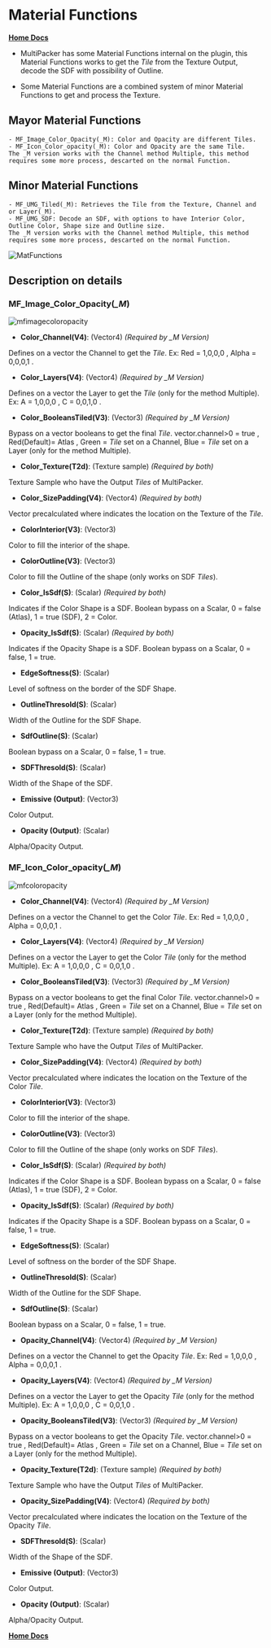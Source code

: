 # Material Functions

[**Home Docs**](https://cheke.github.io/MultiPacker)

- MultiPacker has some Material Functions internal on the plugin, this Material Functions works to get the *Tile* from the Texture Output, decode the SDF with possibility of Outline.

- Some Material Functions are a combined system of minor Material Functions to get and process the Texture.

## Mayor Material Functions
```
- MF_Image_Color_Opacity(_M): Color and Opacity are different Tiles.
- MF_Icon_Color_opacity(_M): Color and Opacity are the same Tile.
The _M version works with the Channel method Multiple, this method requires some more process, descarted on the normal Function.
```
## Minor Material Functions
```
- MF_UMG_Tiled(_M): Retrieves the Tile from the Texture, Channel and or Layer(_M).
- MF_UMG_SDF: Decode an SDF, with options to have Interior Color, Outline Color, Shape size and Outline size.
The _M version works with the Channel method Multiple, this method requires some more process, descarted on the normal Function.
```
![MatFunctions](/Images/MatFunctions.jpg)

## Description on details

### MF_Image_Color_Opacity(*_M*)

![mfimagecoloropacity](/Images/mfimagecoloropacity.jpg)

- **Color_Channel(V4)**: (Vector4) *(Required by _M Version)*

Defines on a vector the Channel to get the *Tile*. Ex: Red = 1,0,0,0 , Alpha = 0,0,0,1 .

- **Color_Layers(V4)**: (Vector4) *(Required by _M Version)*

Defines on a vector the Layer to get the *Tile* (only for the method Multiple). Ex: A = 1,0,0,0 , C = 0,0,1,0 .

- **Color_BooleansTiled(V3)**: (Vector3) *(Required by _M Version)*

Bypass on a vector booleans to get the final *Tile*. vector.channel>0 = true , Red(Default)= Atlas , Green = *Tile* set on a Channel, Blue = *Tile* set on a Layer (only for the method Multiple).

- **Color_Texture(T2d)**: (Texture sample) *(Required by both)*

Texture Sample who have the Output *Tiles* of MultiPacker.

- **Color_SizePadding(V4)**: (Vector4) *(Required by both)*

Vector precalculated where indicates the location on the Texture of the *Tile*.

- **ColorInterior(V3)**: (Vector3)

Color to fill the interior of the shape.

- **ColorOutline(V3)**: (Vector3)

Color to fill the Outline of the shape (only works on SDF *Tiles*).

- **Color_IsSdf(S)**: (Scalar) *(Required by both)*

Indicates if the Color Shape is a SDF. Boolean bypass on a Scalar, 0 = false (Atlas), 1 = true (SDF), 2 = Color.

- **Opacity_IsSdf(S)**: (Scalar) *(Required by both)*

Indicates if the Opacity Shape is a SDF. Boolean bypass on a Scalar, 0 = false, 1 = true.

- **EdgeSoftness(S)**: (Scalar)

Level of softness on the border of the SDF Shape.

- **OutlineThresold(S)**: (Scalar)

Width of the Outline for the SDF Shape.

- **SdfOutline(S)**: (Scalar)

Boolean bypass on a Scalar, 0 = false, 1 = true. 

- **SDFThresold(S)**: (Scalar)

Width of the Shape of the SDF.

- **Emissive (Output)**: (Vector3)

Color Output.

- **Opacity (Output)**: (Scalar)

Alpha/Opacity Output.

### MF_Icon_Color_opacity(*_M*)

![mfcoloropacity](/Images/mfcoloropacity.jpg)

- **Color_Channel(V4)**: (Vector4) *(Required by _M Version)*

Defines on a vector the Channel to get the Color *Tile*. Ex: Red = 1,0,0,0 , Alpha = 0,0,0,1 .

- **Color_Layers(V4)**: (Vector4) *(Required by _M Version)*

Defines on a vector the Layer to get the Color *Tile* (only for the method Multiple). Ex: A = 1,0,0,0 , C = 0,0,1,0 .

- **Color_BooleansTiled(V3)**: (Vector3) *(Required by _M Version)*

Bypass on a vector booleans to get the final Color *Tile*. vector.channel>0 = true , Red(Default)= Atlas , Green = *Tile* set on a Channel, Blue = *Tile* set on a Layer (only for the method Multiple).

- **Color_Texture(T2d)**: (Texture sample) *(Required by both)*

Texture Sample who have the Output *Tiles* of MultiPacker.

- **Color_SizePadding(V4)**: (Vector4) *(Required by both)*

Vector precalculated where indicates the location on the Texture of the Color *Tile*.

- **ColorInterior(V3)**: (Vector3)

Color to fill the interior of the shape.

- **ColorOutline(V3)**: (Vector3)

Color to fill the Outline of the shape (only works on SDF *Tiles*).

- **Color_IsSdf(S)**: (Scalar) *(Required by both)*

Indicates if the Color Shape is a SDF. Boolean bypass on a Scalar, 0 = false (Atlas), 1 = true (SDF), 2 = Color.

- **Opacity_IsSdf(S)**: (Scalar) *(Required by both)*

Indicates if the Opacity Shape is a SDF. Boolean bypass on a Scalar, 0 = false, 1 = true.

- **EdgeSoftness(S)**: (Scalar)

Level of softness on the border of the SDF Shape.

- **OutlineThresold(S)**: (Scalar)

Width of the Outline for the SDF Shape.

- **SdfOutline(S)**: (Scalar)

Boolean bypass on a Scalar, 0 = false, 1 = true. 

- **Opacity_Channel(V4)**: (Vector4) *(Required by _M Version)*

Defines on a vector the Channel to get the Opacity *Tile*. Ex: Red = 1,0,0,0 , Alpha = 0,0,0,1 .

- **Opacity_Layers(V4)**: (Vector4) *(Required by _M Version)*

Defines on a vector the Layer to get the Opacity *Tile* (only for the method Multiple). Ex: A = 1,0,0,0 , C = 0,0,1,0 .

- **Opacity_BooleansTiled(V3)**: (Vector3) *(Required by _M Version)*

Bypass on a vector booleans to get the Opacity *Tile*. vector.channel>0 = true , Red(Default)= Atlas , Green = *Tile* set on a Channel, Blue = *Tile* set on a Layer (only for the method Multiple).

- **Opacity_Texture(T2d)**: (Texture sample) *(Required by both)*

Texture Sample who have the Output *Tiles* of MultiPacker.

- **Opacity_SizePadding(V4)**: (Vector4) *(Required by both)*

Vector precalculated where indicates the location on the Texture of the Opacity *Tile*.

- **SDFThresold(S)**: (Scalar)

Width of the Shape of the SDF.

- **Emissive (Output)**: (Vector3)

Color Output.

- **Opacity (Output)**: (Scalar)

Alpha/Opacity Output.

[**Home Docs**](https://cheke.github.io/MultiPacker)
